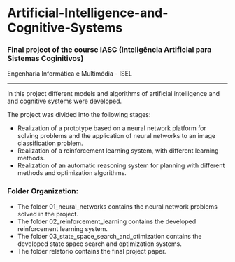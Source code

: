 # Artificial-Intelligence-and-Cognitive-Systems

### Final project of the course IASC (Inteligência Artificial para Sistemas Coginitivos)

Engenharia Informática e Multimédia - ISEL

---
In this project different models and algorithms of artificial intelligence and 
and cognitive systems were developed. 

The project was divided into the following stages:
* Realization of a prototype based on a neural network platform for solving 
problems and the application of neural networks to an image classification problem.
* Realization of a reinforcement learning system, with different learning methods. 
* Realization of an automatic reasoning system for planning with different methods 
and optimization algorithms.

### Folder Organization:

* The folder 01_neural_networks contains the neural network problems solved in the project.
* The folder 02_reinforcement_learning contains the developed reinforcement learning system.
* The folder 03_state_space_search_and_otimization contains the developed state space search and optimization systems.
* The folder relatorio contains the final project paper.
